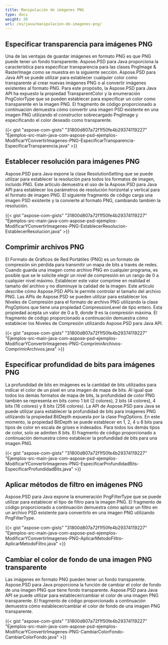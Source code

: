 ```yaml
---
title: Manipulación de imágenes PNG
type: docs
weight: 30
url: /es/java/manipulacion-de-imagenes-png/
---
```


## **Especificar transparencia para imágenes PNG**
Una de las ventajas de guardar imágenes en formato PNG es que PNG puede tener un fondo transparente. Aspose.PSD para Java proporciona la característica para especificar transparencia para las clases PngImage & RasterImage como se muestra en la siguiente sección. Aspose.PSD para Java API se puede utilizar para establecer cualquier color como transparente al crear nuevas imágenes PNG o al convertir imágenes existentes al formato PNG. Para este propósito, la Aspose.PSD para Java API ha expuesto la propiedad TransparentColor y la enumeración PngColorType que se pueden establecer para especificar un color como transparente en la imagen PNG. El fragmento de código proporcionado a continuación demuestra cómo convertir una imagen PSD existente en una imagen PNG utilizando el constructor sobrecargado PngImage y especificando el color deseado como transparente.



{{< gist "aspose-com-gists" "31800d807a72f1f50fe4b29374119227" "Ejemplos-src-main-java-com-aspose-psd-ejemplos-ModificarYConvertirImagenes-PNG-EspecificarTransparencia-EspecificarTransparencia.java" >}}
## **Establecer resolución para imágenes PNG**
Aspose.PSD para Java expone la clase ResolutionSetting que se puede utilizar para establecer la resolución para todos los formatos de imagen, incluido PNG. Este artículo demuestra el uso de la Aspose.PSD para Java API para establecer los parámetros de resolución horizontal y vertical para el formato de imagen PNG. El siguiente fragmento de código carga una imagen PSD existente y la convierte al formato PNG, cambiando también la resolución.



{{< gist "aspose-com-gists" "31800d807a72f1f50fe4b29374119227" "Ejemplos-src-main-java-com-aspose-psd-ejemplos-ModificarYConvertirImagenes-PNG-EstablecerResolucion-EstablecerResolucion.java" >}}
## **Comprimir archivos PNG**
El Formato de Gráficos de Red Portátiles (PNG) es un formato de compresión sin pérdida para transmitir un mapa de bits a través de redes. Cuando guarda una imagen como archivo PNG en cualquier programa, es posible que se le solicite elegir un nivel de compresión en un rango de 0 a cualquier nivel máximo. Establecer este valor comprime en realidad el tamaño del archivo y no disminuye la calidad de la imagen. Este artículo describe cómo Aspose.PSD APIs le permite controlar el tamaño del archivo PNG. Las APIs de Aspose.PSD se pueden utilizar para establecer los Niveles de Compresión para el formato de archivo PNG utilizando la clase PngOptions que tiene una propiedad CompressionLevel de tipo entero. Esta propiedad acepta un valor de 0 a 9, donde 9 es la compresión máxima. El fragmento de código proporcionado a continuación demuestra cómo establecer los Niveles de Compresión utilizando Aspose.PSD para Java API.



{{< gist "aspose-com-gists" "31800d807a72f1f50fe4b29374119227" "Ejemplos-src-main-java-com-aspose-psd-ejemplos-ModificarYConvertirImagenes-PNG-ComprimirArchivos-ComprimirArchivos.java" >}}
## **Especificar profundidad de bits para imágenes PNG**
La profundidad de bits en imágenes es la cantidad de bits utilizados para indicar el color de un píxel en una imagen de mapa de bits. Al igual que todos los demás formatos de mapa de bits, la profundidad de color PNG también se representa en bits como 1 bit (2 colores), 2 bits (4 colores), 4 bits (16 colores) y 8 bits (256 colores). La API de Aspose.PSD para Java se puede utilizar para establecer la profundidad de bits para imágenes PNG utilizando la propiedad BitDepth expuesta por la clase PngOptions. En este momento, la propiedad BitDepth se puede establecer en 1, 2, 4 u 8 bits para tipos de color en escala de grises e indexados. Para todos los demás tipos de color, solo se admiten 8 bits. El fragmento de código proporcionado a continuación demuestra cómo establecer la profundidad de bits para una imagen PNG.



{{< gist "aspose-com-gists" "31800d807a72f1f50fe4b29374119227" "Ejemplos-src-main-java-com-aspose-psd-ejemplos-ModificarYConvertirImagenes-PNG-EspecificarProfundidadBits-EspecificarProfundidadBits.java" >}}
## **Aplicar métodos de filtro en imágenes PNG**
Aspose.PSD para Java expone la enumeración PngFilterType que se puede utilizar para establecer el tipo de filtro para la imagen PNG. El fragmento de código proporcionado a continuación demuestra cómo aplicar un filtro en un archivo PSD existente para convertirlo en una imagen PNG utilizando PngFilterType.



{{< gist "aspose-com-gists" "31800d807a72f1f50fe4b29374119227" "Ejemplos-src-main-java-com-aspose-psd-ejemplos-ModificarYConvertirImagenes-PNG-AplicarMetodoFiltro-AplicarMetodoFiltro.java" >}}
## **Cambiar el color de fondo de una imagen PNG transparente**
Las imágenes en formato PNG pueden tener un fondo transparente. Aspose.PSD para Java proporciona la función de cambiar el color de fondo de una imagen PNG que tiene fondo transparente. Aspose.PSD para Java API se puede utilizar para establecer/cambiar el color de una imagen PNG transparente. El fragmento de código proporcionado a continuación demuestra cómo establecer/cambiar el color de fondo de una imagen PNG transparente.



{{< gist "aspose-com-gists" "31800d807a72f1f50fe4b29374119227" "Ejemplos-src-main-java-com-aspose-psd-ejemplos-ModificarYConvertirImagenes-PNG-CambiarColorFondo-CambiarColorFondo.java" >}}
